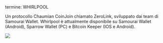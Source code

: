 termine: WHIRLPOOL

Un protocollo Chaumian CoinJoin chiamato ZeroLink, sviluppato dai team di Samourai Wallet. Whirlpool è attualmente disponibile su Samourai Wallet (Android), Sparrow Wallet (PC) e Bitcoin Keeper (IOS e Android).

![](../../dictionnaire/assets/44.png)